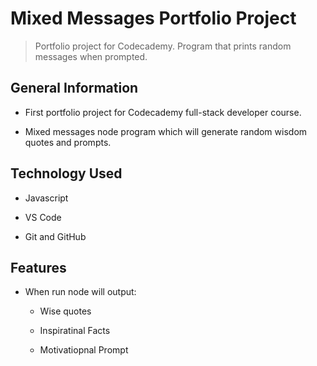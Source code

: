 # Mixed Messages Portfolio Project 

> Portfolio project for Codecademy. Program that prints random messages when prompted.


## General Information

* First portfolio project for Codecademy full-stack developer course.

* Mixed messages node program which will generate random wisdom quotes and prompts.

## Technology Used

* Javascript

* VS Code

* Git and GitHub

## Features

* When run node will output:
  * Wise quotes

  * Inspiratinal Facts

  * Motivatiopnal Prompt 